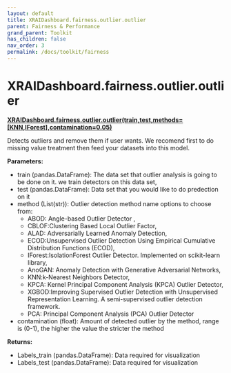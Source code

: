 ```yaml
---
layout: default
title: XRAIDashboard.fairness.outlier.outlier
parent: Fairness & Performance
grand_parent: Toolkit
has_children: false
nav_order: 3
permalink: /docs/toolkit/fairness
---
```


# XRAIDashboard.fairness.outlier.outlier
**[XRAIDashboard.fairness.outlier.outlier(train,test,methods=[KNN,IForest],contamination=0.05)](https://github.com/gaberamolete/XRAIDashboard/blob/main/fairness/outlier.py)**


Detects outliers and remove them if user wants. We recomend first to do missing value treatment then feed your datasets into this model.


**Parameters:**
- train (pandas.DataFrame): The data set that outlier analysis is going to be done on it. we train detectors on this data set,
- test (pandas.DataFrame): Data set that you would like to do predection on it
- method (List(str)): Outlier detection method name options to choose from:
    - ABOD: Angle-based Outlier Detector ,
    - CBLOF:Clustering Based Local Outlier Factor,
    - ALAD: Adversarially Learned Anomaly Detection,
    - ECOD:Unsupervised Outlier Detection Using Empirical Cumulative Distribution Functions (ECOD),
    - IForest:IsolationForest Outlier Detector. Implemented on scikit-learn library,
    - AnoGAN: Anomaly Detection with Generative Adversarial Networks,
    - KNN:k-Nearest Neighbors Detector,
    - KPCA: Kernel Principal Component Analysis (KPCA) Outlier Detector,
    - XGBOD:Improving Supervised Outlier Detection with Unsupervised Representation Learning. A semi-supervised outlier detection framework.
    - PCA: Principal Component Analysis (PCA) Outlier Detector
- contamination (float): Amount of detected outlier by the method, range is (0-1), the higher the value the stricter the method

**Returns:**
- Labels_train (pandas.DataFrame): Data required for visualization
- Labels_test (pandas.DataFrame): Data required for visualization
